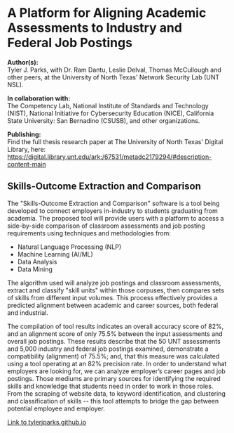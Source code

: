 # A Platform for Aligning Academic Assessments to Industry and Federal Job Postings
**Author(s):**<br /> 
Tyler J. Parks, with Dr. Ram Dantu, Leslie Delval, Thomas McCullough and other peers, at the University of North Texas' Network Security Lab (UNT NSL). 

**In collaboration with:**<br />
The Competency Lab, National Institute of Standards and Technology (NIST), National Initiative for Cybersecurity Education (NICE), California State University: San Bernadino (CSUSB), and other organizations.

**Publishing:**<br />
Find the full thesis research paper at The University of North Texas' Digital Library, here: https://digital.library.unt.edu/ark:/67531/metadc2179294/#description-content-main

## Skills-Outcome Extraction and Comparison
The "Skills-Outcome Extraction and Comparison" software is a tool being developed to connect employers in-industry to students graduating from academia. The proposed tool will provide users with a platform to access a side-by-side comparison of classroom assessments and job posting requirements using techniques and methodologies from:
- Natural Language Processing (NLP)
- Machine Learning (AI/ML)
- Data Analysis
- Data Mining

The algorithm used will analyze job postings and classroom assessments, extract and classify "skill units" within those corpuses, then compares sets of skills from different input volumes. This process effectively provides a predicted alignment between academic and career sources, both federal and industrial. 

The compilation of tool results indicates an overall accuracy score of 82%, and an alignment score of only 75.5% between the input assessments and overall job postings. These results describe that the 50 UNT assessments and 5,000 industry and federal job postings examined, demonstrate a compatibility (alignment) of 75.5%; and, that this measure was calculated using a tool operating at an 82% precision rate. In order to understand what employers are looking for, we can analyze employer’s career pages and job postings. Those mediums are primary sources for identifying the required skills and knowledge that students need in order to work in those roles. From the scraping of website data, to keyword identification, and clustering and classification of skills -- this tool attempts to bridge the gap between potential employee and employer.

[Link to tylerjparks.github.io](https://tylerjparks.github.io/)
